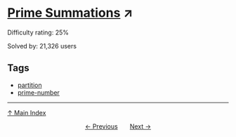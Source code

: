 # [Prime Summations](https://projecteuler.net/problem=77) ↗️

Difficulty rating: 25%

Solved by: 21,326 users
## Tags

- [partition](../tags/partition.md)
- [prime-number](../tags/prime-number.md)



---

[↑ Main Index](../README.md)


<div align=center><a href='76.md'>← Previous</a> &nbsp;&nbsp; &nbsp;&nbsp;  <a href='78.md'>Next →</a></div>
